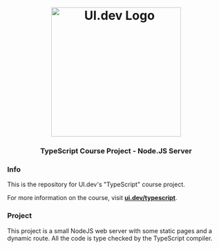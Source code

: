 <h1 align="center">
  <a href="https://ui.dev">
    <img
      src="https://ui.dev/images/logos/ui.png"
      alt="UI.dev Logo" width="300" />
  </a>
  <br />
</h1>

<h3 align="center">TypeScript Course Project - Node.JS Server</h3>

### Info

This is the repository for UI.dev's "TypeScript" course project.

For more information on the course, visit **[ui.dev/typescript](https://ui.dev/typescript/)**.

### Project

This project is a small NodeJS web server with some static pages and a dynamic route. All the code is type checked by the TypeScript compiler.
